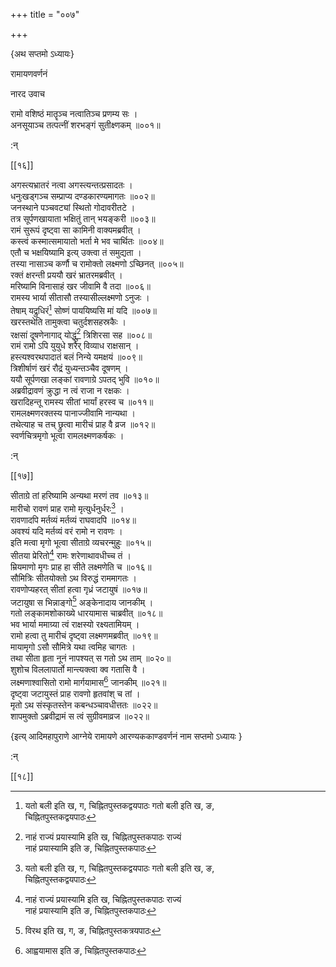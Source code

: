+++
title = "००७"

+++

\{अथ सप्तमो ऽध्यायः\}

रामायणवर्णनं

नारद उवाच  
    
रामो वशिष्ठं मातॄञ्च नत्वातिञ्च प्रणम्य सः   ।  
अनसूयाञ्च तत्पत्नीं शरभङ्गं सुतीक्ष्णकम्   ॥००१॥  
    
:न्  
    
[^१]: यतो बली इति ख, ग, चिह्नितपुस्तकद्वयपाठः गतो बली इति ख, ङ,  
चिह्नितपुस्तकद्वयपाठः  
    
[^२]: नाहं राज्यं प्रयास्यामि इति ख, चिह्नितपुस्तकपाठः राज्यं  
नाहं प्रयास्यामि इति ङ, चिह्नितपुस्तकपाठः  

[[१६]]
    
अगस्त्यभ्रातरं नत्वा अगस्त्यन्तत्प्रसादतः ।  
धनुःखड्गञ्च सम्प्राप्य दण्डकारण्यमागतः   ॥००२॥  
जनस्थाने पञ्चवट्यां स्थितो गोदावरीतटे ।  
तत्र सूर्पणखायाता भक्षितुं तान् भयङ्करी   ॥००३॥  
रामं सुरूपं दृष्ट्वा सा कामिनी वाक्यमब्रवीत्   ।  
कस्त्वं कस्मात्समायातो भर्ता मे भव चार्थितः ॥००४॥  
एतौ च भक्षयिष्यामि इत्य् उक्त्वा तं समुद्यता ।  
तस्या नासाञ्च कर्णौ च रामोक्तो लक्ष्मणो ऽच्छिनत्   ॥००५॥  
रक्तं क्षरन्ती प्रययौ खरं भ्रातरमब्रवीत् ।  
मरिष्यामि विनासाहं खर जीवामि वै तदा ॥००६॥  
रामस्य भार्या सीतासौ तस्यासील्लक्ष्मणो ऽनुजः   ।  
तेषाम् यद्रुधिरं[^१] सोष्णं पाययिष्यसि मां यदि   ॥००७॥  
खरस्तथेति तामुक्त्वा चतुर्दशसहस्रकैः ।  
रक्षसां दूषणेनागाद् योद्धुं[^२] त्रिशिरसा सह   ॥००८॥  
रामं रामो ऽपि युयुधे शरैर् विव्याध राक्षसान् ।  
हस्त्यश्वरथपादातं बलं निन्ये यमक्षयं ॥००९॥  
त्रिशीर्षाणं खरं रौद्रं युध्यन्तञ्चैव दूषणम्   ।  
ययौ सूर्पणखा लङ्कां रावणाग्रे ऽपतद् भुवि ॥०१०॥  
अब्रवीद्रावणं क्रुद्धा न त्वं राजा न रक्षकः   ।  
खरादिहन्तू रामस्य सीतां भार्यां हरस्व च ॥०११॥  
रामलक्ष्मणरक्तस्य पानाज्जीवामि नान्यथा ।  
तथेत्याह च तच् छ्रुत्वा मारीचं प्राह वै व्रज ॥०१२॥  
स्वर्णचित्रमृगो भूत्वा रामलक्ष्मणकर्षकः   ।  
    
:न्  
    
[^१]: हृद्रुधिरमिति ख, ग, ङ, चिह्नितपुस्तकत्रयपाठः  
    
[^२]: रक्षसां सहसा प्रायाद्योद्धुमिति ग, चिह्नितपुस्तकपाठः  

[[१७]]
    
सीताग्रे तां हरिष्यामि अन्यथा मरणं तव ॥०१३॥  
मारीचो रावणं प्राह रामो मृत्युर्धनुर्धरः[^१]   ।  
रावणादपि मर्तव्यं मर्तव्यं राघवादपि ॥०१४॥  
अवश्यं यदि मर्तव्यं वरं रामो न रावणः ।  
इति मत्वा मृगो भूत्वा सीताग्रे व्यचरन्मुहुः ॥०१५॥  
सीतया प्रेरितो[^२] रामः शरेणाथावधीच्च तं ।  
म्रियमाणो मृगः प्राह हा सीते लक्ष्मणेति च   ॥०१६॥  
सौमित्रिः सीतयोक्तो ऽथ विरुद्धं राममागतः ।  
रावणोप्यहरत् सीतां हत्वा गृध्रं जटायुषं   ॥०१७॥  
जटायुषा स भिन्नाङ्गो[^३] अङ्केनादाय जानकीम्   ।  
गतो लङ्कामशोकाख्ये धारयामास चाब्रवीत् ॥०१८॥  
भव भार्या ममाग्र्या त्वं राक्षस्यो रक्ष्यतामियम्   ।  
रामो हत्वा तु मारीचं दृष्ट्वा लक्ष्मणमब्रवीत्   ॥०१९॥  
मायामृगो ऽसौ सौमित्रे यथा त्वमिह चागतः ।  
तथा सीता हृता नूनं नापश्यत् स गतो ऽथ ताम् ॥०२०॥  
शुशोच विललापार्तो मान्त्यक्त्वा क्व गतासि वै ।  
लक्ष्मणाश्वासितो रामो मार्गयामास[^४] जानकीम्   ॥०२१॥  
दृष्ट्वा जटायुस्तं प्राह रावणो हृतवांश् च तां   ।  
मृतो ऽथ संस्कृतस्तेन कबन्धञ्चावधीत्ततः ॥०२२॥  
शापमुक्तो ऽब्रवीद्रामं स त्वं सुग्रीवमाव्रज ॥०२२॥

\{इत्य् आदिमहापुराणे आग्नेये रामायणे आरण्यककाण्डवर्णनं नाम सप्तमो ऽध्यायः  }
    
:न्  
    
[^१]: मृत्युर्न तद्वरमिति ख, ग, चिह्नितपुस्तकद्वयपाठः  
    
[^२]: प्रेषित इति ख, चिह्नितपुस्तकपाठः  
    
[^३]: विरथ इति ख, ग, ङ, चिह्नितपुस्तकत्रयपाठः  
    
[^४]: आह्वयामास इति ङ, चिह्नितपुस्तकपाठः  

[[१८]]
    